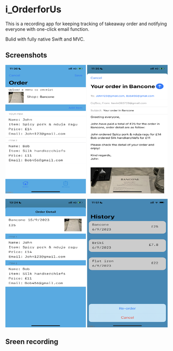 # i_OrderforUs
This is a recording app for keeping tracking of takeaway order and notifying everyone with one-click email function.

Bulid with fully native Swift and MVC.

## Screenshots
<img src="i_OrderforUs/Images/mockApp1.PNG" width="250" height="400" /> <img src="i_OrderforUs/Images/mockApp2.PNG" width="250" height="400" />

<img src="i_OrderforUs/Images/mockApp7.PNG" width="250" height="400" /> <img src="i_OrderforUs/Images/mockApp6.PNG" width="250" height="400" />

## Sreen recording





